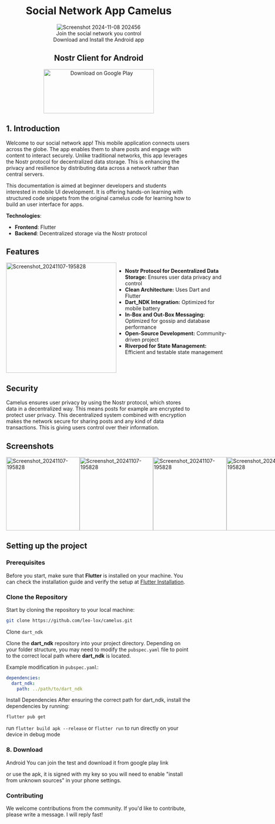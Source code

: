 <div align="center" font-size="30">
  <h1>Social Network App Camelus</h1> 
  
  <img src="https://github.com/user-attachments/assets/b93fbf04-19d0-48f5-af0d-b47546ae68d6" alt="Screenshot 2024-11-08 202456"><br>
   Join the social network you control <br>
  Download and Install the Android app
</div>

<div align="center">
  <h2>Nostr Client for Android</h2> 
 <a href="https://play.google.com/store/apps/details?id=de.lox.dev.camelus&hl=de">
    <img src="https://github.com/user-attachments/assets/d3236969-c026-4240-8fc8-415cd075f79e" width="300px" height="120px" alt="Download on Google Play">
  </a>
</div>

<div align="center">
  
</div>

## 1. Introduction
Welcome to our social network app! This mobile application connects users across the globe. The app enables them to share posts and engage with content to interact securely. Unlike traditional networks, this app leverages the Nostr protocol for decentralized data storage. This is enhancing the privacy and resilience by distributing data across a network rather than central servers.

This documentation is aimed at beginner developers and students interested in mobile UI development. It is offering hands-on learning with structured code snippets from the original camelus code for learning how to build an user interface for apps.

**Technologies**:  
- **Frontend**: Flutter  
- **Backend**: Decentralized storage via the Nostr protocol


## Features

<div style="display: flex; justify-content: space-between; width: 600px; height: 300px;">
  <div style="width: 300px; height: 300px;">
    <img src="https://github.com/user-attachments/assets/4ccff9ea-257d-40cd-912e-92844a0b1bb4" alt="Screenshot_20241107-195828" width="300"/>
  </div>
  <div style="width: 300px; height: 300px;">
    <ul style="list-style-type: disc; margin-bottom: 0;">
      <li><strong>Nostr Protocol for Decentralized Data Storage:</strong> Ensures user data privacy and control</li>
      <li><strong>Clean Architecture:</strong> Uses Dart and Flutter</li>
      <li><strong>Dart_NDK Integration:</strong> Optimized for mobile battery</li>
      <li><strong>In-Box and Out-Box Messaging:</strong> Optimized for gossip and database performance</li>
      <li><strong>Open-Source Development:</strong> Community-driven project</li>
      <li><strong>Riverpod for State Management:</strong> Efficient and testable state management</li>
    </ul>
  </div>
</div>

## Security

Camelus ensures user privacy by using the Nostr protocol, which stores data in a decentralized way. This means posts for example are encrypted to protect user privacy. This decentralized system combined with encryption makes the network secure for sharing posts and any kind of data transactions. This is giving users control over their information.


## Screenshots

<div style="display: flex; justify-content: space-around;">
  <img src="https://github.com/user-attachments/assets/4ccff9ea-257d-40cd-912e-92844a0b1bb4" alt="Screenshot_20241107-195828" width="200"/>
     <img src="https://github.com/user-attachments/assets/4ccff9ea-257d-40cd-912e-92844a0b1bb4" alt="Screenshot_20241107-195828" width="200"/>
   <img src="https://github.com/user-attachments/assets/4ccff9ea-257d-40cd-912e-92844a0b1bb4" alt="Screenshot_20241107-195828" width="200"/>
     <img src="https://github.com/user-attachments/assets/4ccff9ea-257d-40cd-912e-92844a0b1bb4" alt="Screenshot_20241107-195828" width="200"/>
</div>

##  Setting up the project

###  Prerequisites

Before you start, make sure that **Flutter** is installed on your machine. You can check the installation guide and verify the setup at [Flutter Installation](https://flutter.dev/docs/get-started/install).

 ### Clone the Repository

Start by cloning the repository to your local machine:

```bash
git clone https://github.com/leo-lox/camelus.git
```
Clone `dart_ndk`

Clone the **dart_ndk** repository into your project directory. Depending on your folder structure, you may need to modify the `pubspec.yaml` file to point to the correct local path where **dart_ndk** is located.

Example modification in `pubspec.yaml`:

```yaml
dependencies:
  dart_ndk:
    path: ../path/to/dart_ndk
```
Install Dependencies
After ensuring the correct path for dart_ndk, install the dependencies by running:

```bash
flutter pub get
```

run ```flutter build apk --release``` or ```flutter run``` to run directly on your device in debug mode
### 8. Download

Android
You can join the test and download it from google play link

or use the apk, it is signed with my key so you will need to enable "install from unknown sources" in your phone settings.

### Contributing
We welcome contributions from the community. If you'd like to contribute, please write a message. I will reply fast!
